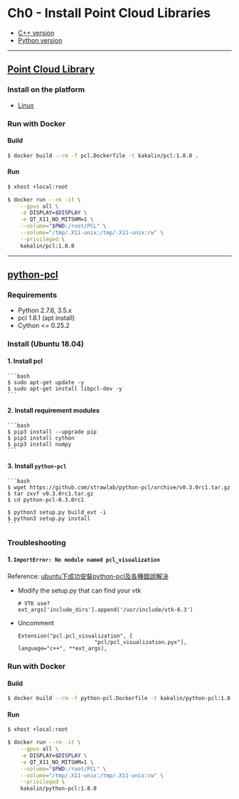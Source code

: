 # Ch0 - Install Point Cloud Libraries

- [C++ version](#point-cloud-library)
- [Python version](#python-pcl)

---

## [Point Cloud Library](https://github.com/PointCloudLibrary/pcl)

### Install on the platform

- [Linux](https://pcl-tutorials.readthedocs.io/en/latest/compiling_pcl_posix.html)


### Run with Docker

#### Build

```bash
$ docker build --rm -f pcl.Dockerfile -t kakalin/pcl:1.8.0 .
```

#### Run

```bash
$ xhost +local:root
```

```bash
$ docker run --rm -it \
    --gpus all \
    -e DISPLAY=$DISPLAY \
    -e QT_X11_NO_MITSHM=1 \
    --volume="$PWD:/root/PCL" \
    --volume="/tmp/.X11-unix:/tmp/.X11-unix:rw" \
    --privileged \
    kakalin/pcl:1.8.0
```

---

## [python-pcl](https://github.com/strawlab/python-pcl)

### Requirements

- Python 2.7.6, 3.5.x
- pcl 1.8.1 (apt install)
- Cython <= 0.25.2

### Install (Ubuntu 18.04)

#### 1. Install pcl

    ```bash
    $ sudo apt-get update -y
    $ sudo apt-get install libpcl-dev -y
    ```
#### 2. Install requirement modules

    ```bash
    $ pip3 install --upgrade pip
    $ pip3 install cython
    $ pip3 install numpy
    ```

#### 3. Install `python-pcl`

    ```bash
    $ wget https://github.com/strawlab/python-pcl/archive/v0.3.0rc1.tar.gz
    $ tar zxvf v0.3.0rc1.tar.gz
    $ cd python-pcl-0.3.0rc1

    $ python3 setup.py build_ext -i
    $ python3 setup.py install
    ```

### Troubleshooting

#### 1. `ImportError: No module named pcl_visualization`

Reference: [ubuntu下成功安裝python-pcl及各種錯誤解決](https://www.twblogs.net/a/5c378893bd9eee35b3a59e63)

- Modify the setup.py that can find your vtk

    ```
    # VTK use?
    ext_args['include_dirs'].append('/usr/include/vtk-6.3')
    ```

- Uncomment

    ```
    Extension("pcl.pcl_visualization", [
                            "pcl/pcl_visualization.pyx"], language="c++", **ext_args),
    ```

### Run with Docker

#### Build

```bash
$ docker build --rm -f python-pcl.Dockerfile -t kakalin/python-pcl:1.8.0 .
```

#### Run

```bash
$ xhost +local:root
```

```bash
$ docker run --rm -it \
    --gpus all \
    -e DISPLAY=$DISPLAY \
    -e QT_X11_NO_MITSHM=1 \
    --volume="$PWD:/root/PCL" \
    --volume="/tmp/.X11-unix:/tmp/.X11-unix:rw" \
    --privileged \
    kakalin/python-pcl:1.8.0
```
